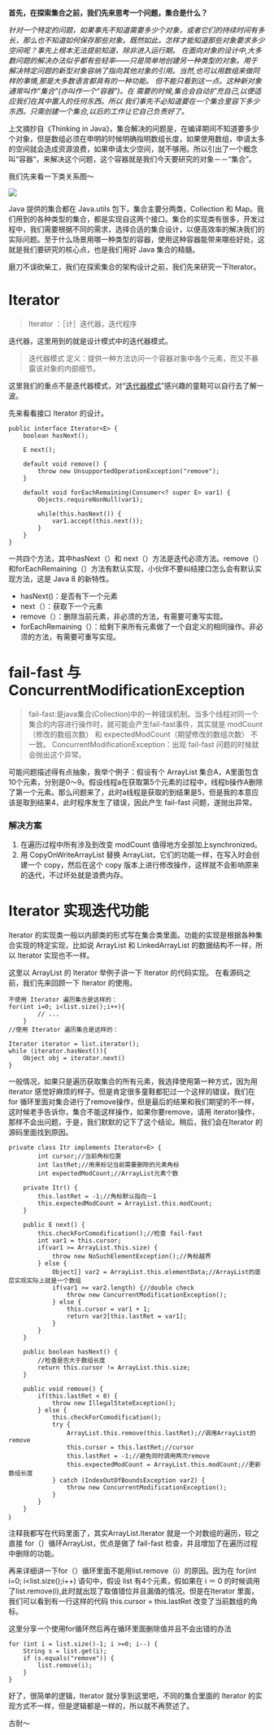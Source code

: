 **首先，在探索集合之前，我们先来思考一个问题，集合是什么？**

*针对一个特定的问题，如果事先不知道需要多少个对象，或者它们的持续时间有多长，那么也不知道如何保存那些对象。既然如此，怎样才能知道那些对象要求多少空间呢？事先上根本无法提前知道，除非进入运行期。
在面向对象的设计中,大多数问题的解决办法似乎都有些轻率——只是简单地创建另一种类型的对象。用于解决特定问题的新型对象容纳了指向其他对象的引用。当然,也可以用数组来做同样的事情,那是大多数语言都具有的一种功能。 但不能只看到这一点。这种新对象通常叫作“集合”(亦叫作一个“容器”)。在 需要的时候,集合会自动扩充自己,以便适应我们在其中置入的任何东西。所以 我们事先不必知道要在一个集合里容下多少东西。只需创建一个集合,以后的工作让它自己负责好了。*

上文摘抄自《Thinking in Java》，集合解决的问题是，在编译期间不知道要多少个对象，但是数组必须在申明的时候明确指明数组长度，如果使用数组，申请太多的空间就会造成资源浪费，如果申请太少空间，就不够用。所以引出了一个概念叫“容器”，来解决这个问题，这个容器就是我们今天要研究的对象－－“集合”。

我们先来看一下类关系图～


![](https://user-gold-cdn.xitu.io/2017/9/24/89f19f4769cfc2b41706e201cbea6431)

Java 提供的集合都在 Java.utils 包下，集合主要分两类，Collection 和 Map。我们用到的各种类型的集合，都是实现自这两个接口。集合的实现类有很多，开发过程中，我们需要根据不同的需求，选择合适的集合设计，以便高效率的解决我们的实际问题。至于什么场景用哪一种类型的容器，使用这种容器能带来哪些好处，这就是我们要研究的核心点，也是我们用好 Java 集合的精髓。

磨刀不误砍柴工，我们在探索集合的架构设计之前，我们先来研究一下Iterator。

# Iterator
>Iterator ：［计］迭代器，迭代程序

迭代器，这里用到的就是设计模式中的迭代器模式。

>迭代器模式
>定义：提供一种方法访问一个容器对象中各个元素，而又不暴露该对象的内部细节。

这里我们的重点不是迭代器模式，对“[迭代器模式](https://baike.baidu.com/item/%E8%BF%AD%E4%BB%A3%E5%99%A8%E6%A8%A1%E5%BC%8F/1355498?fr=aladdin)”感兴趣的童鞋可以自行去了解一波。

先来看看接口 Iterator 的设计。


    public interface Iterator<E> {
        boolean hasNext();
    
        E next();
    
        default void remove() {
            throw new UnsupportedOperationException("remove");
        }
    
        default void forEachRemaining(Consumer<? super E> var1) {
            Objects.requireNonNull(var1);
    
            while(this.hasNext()) {
                var1.accept(this.next());
            }
        }
    }

一共四个方法，其中hasNext（）和 next（）方法是迭代必须方法。remove（）和forEachRemaining（）方法有默认实现，小伙伴不要纠结接口怎么会有默认实现方法，这是 Java 8 的新特性。

- hasNext()：是否有下一个元素
- next（）：获取下一个元素
- remove（）：删除当前元素，非必须的方法，有需要可重写实现。
- forEachRemaining（）：给剩下来所有元素做了一个自定义的相同操作。非必须的方法，有需要可重写实现。

# fail-fast 与 ConcurrentModificationException

> fail-fast:是java集合(Collection)中的一种错误机制。当多个线程对同一个集合的内容进行操作时，就可能会产生fail-fast事件，其实就是 modCount（修改的数组次数） 和 expectedModCount（期望修改的数组次数） 不一致。
> ConcurrentModificationException：出现 fail-fast 问题的时候就会抛出这个异常。

可能问题描述得有点抽象，我举个例子：假设有个 ArrayList 集合A，A里面包含10个元素，分别是0～9。假设线程a在获取第5个元素的过程中，线程b操作A删除了第一个元素。那么问题来了，此时a线程是获取的到结果是5，但是我的本意应该是取到结果4，此时程序发生了错误，因此产生 fail-fast 问题，遂抛出异常。

### 解决方案
1. 在遍历过程中所有涉及到改变 modCount 值得地方全部加上synchronized。
2. 用 CopyOnWriteArrayList 替换 ArrayList，它们的功能一样，在写入时会创建一个 copy，然后在这个 copy 版本上进行修改操作，这样就不会影响原来的迭代，不过坏处就是浪费内存。


# Iterator 实现迭代功能
Iterator 的实现类一般以内部类的形式写在集合类里面。功能的实现是根据各种集合实现的特定实现，比如说 ArrayList 和 LinkedArrayList 的数据结构不一样，所以 Iterator 实现也不一样。

这里以 ArrayList 的 Iterator 举例子讲一下 Iterator 的代码实现。
在看源码之前，我们先来回顾一下 Iterator 的使用。

    不使用 Iterator 遍历集合是这样的：
    for(int i=0; i<list.size();i++){  
            // ... 
        } 
    //使用 Iterator 遍历集合是这样的：
    
    Iterator iterator = list.iterator();
    while (iterator.hasNext()){
        Object obj = iterator.next()
    }

一般情况，如果只是遍历获取集合的所有元素，我选择使用第一种方式，因为用 iterator 感觉好麻烦的样子。但是肯定很多童鞋都犯过一个这样的错误，我们在 for 循环里面对集合进行了remove操作，但是最后的结果和我们期望的不一样，这时候老手告诉你，集合不能这样操作，如果你要remove，请用 iterator操作，那样不会出问题，于是，我们默默的记下了这个结论。稍后，我们会在Iterator 的源码里面找到原因。

    private class Itr implements Iterator<E> {
            int cursor;//当前角标位置
            int lastRet;//用来标记当前需要删除的元素角标
            int expectedModCount;//ArrayList元素个数
    
        private Itr() {
            this.lastRet = -1;//角标默认指向－1
            this.expectedModCount = ArrayList.this.modCount;
        }
    
        public E next() {
            this.checkForComodification();//检查 fail-fast
            int var1 = this.cursor;
            if(var1 >= ArrayList.this.size) {
                throw new NoSuchElementException();//角标越界
            } else {
                Object[] var2 = ArrayList.this.elementData;//ArrayList的底层实现实际上就是一个数组
                if(var1 >= var2.length) {//double check
                    throw new ConcurrentModificationException();
                } else {
                    this.cursor = var1 + 1;
                    return var2[this.lastRet = var1];
                }
            }
        }
        
        public boolean hasNext() {
            //检查是否大于数组长度
            return this.cursor != ArrayList.this.size;
        }
            
        public void remove() {
            if(this.lastRet < 0) {
                throw new IllegalStateException();
            } else {
                this.checkForComodification();
                try {
                    ArrayList.this.remove(this.lastRet);//调用ArrayList的remove
                    this.cursor = this.lastRet;//cursor
                    this.lastRet = -1;//避免同时调用两次remove
                    this.expectedModCount = ArrayList.this.modCount;//更新数组长度
                } catch (IndexOutOfBoundsException var2) {
                    throw new ConcurrentModificationException();
                }
            }
        }
    ｝

注释我都写在代码里面了，其实ArrayList.Iterator 就是一个对数组的遍历，较之直接 for（）循环ArrayList，优点是做了 fail-fast 检查，并且增加了在遍历过程中删除的功能。

再来详细讲一下for（）循环里面不能用list.remove（i）的原因。因为在 for(int i=0; i<list.size();i++) 语句中，假设 list 有4个元素，假如果在 i ＝ 0 的时候调用了list.remove(i),此时就出现了取值错位并且漏值的情况。但是在Iterator 里面，我们可以看到有一行这样的代码 this.cursor = this.lastRet 改变了当前数组的角标。

这里分享一个使用for循环然后再在循环里面删除值并且不会出错的办法

    for (int i = list.size()-1; i >=0; i--) {
        String s = list.get(i);
        if (s.equals("remove")) {
            list.remove(i);
        }
    }


好了，很简单的逻辑，Iterator 就分享到这里吧，不同的集合里面的 Iterator 的实现方式不一样，但是逻辑都是一样的，所以就不再赘述了。

古耐～

